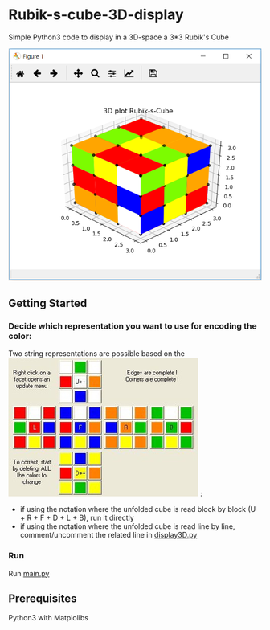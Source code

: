 # Rubik-s-cube-3D-display

Simple Python3 code to display in a 3D-space a 3*3 Rubik's Cube

![Expected 3D plot](Capture.PNG)

## Getting Started

### Decide which representation you want to use for encoding the color:
Two string representations are possible based on the ![unfolded view](UnfoldedCube.jpg) :
- if using the notation where the unfolded cube is read block by block (U + R + F + D + L + B), run it directly
- if using the notation where the unfolded cube is read line by line, comment/uncomment the related line in [display3D.py](display3D.py)

### Run
Run [main.py](main.py)

## Prerequisites

Python3 with Matplolibs
